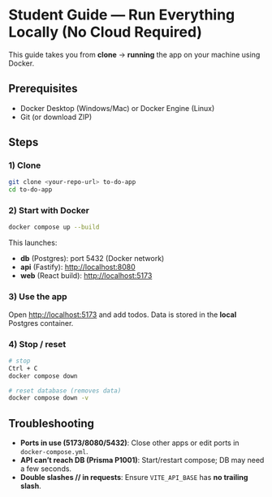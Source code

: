 # Student Guide — Run Everything Locally (No Cloud Required)

This guide takes you from **clone** → **running** the app on your machine using Docker.

## Prerequisites
- Docker Desktop (Windows/Mac) or Docker Engine (Linux)
- Git (or download ZIP)

## Steps

### 1) Clone
```bash
git clone <your-repo-url> to-do-app
cd to-do-app
```

### 2) Start with Docker
```bash
docker compose up --build
```

This launches:
- **db** (Postgres): port 5432 (Docker network)
- **api** (Fastify): <http://localhost:8080>
- **web** (React build): <http://localhost:5173>

### 3) Use the app
Open <http://localhost:5173> and add todos. Data is stored in the **local** Postgres container.

### 4) Stop / reset
```bash
# stop
Ctrl + C
docker compose down

# reset database (removes data)
docker compose down -v
```

## Troubleshooting

- **Ports in use (5173/8080/5432)**: Close other apps or edit ports in `docker-compose.yml`.
- **API can’t reach DB (Prisma P1001)**: Start/restart compose; DB may need a few seconds.
- **Double slashes // in requests**: Ensure `VITE_API_BASE` has **no trailing slash**.
